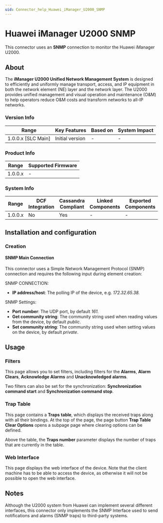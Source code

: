 ```yaml
---
uid: Connector_help_Huawei_iManager_U2000_SNMP
---
```


# Huawei iManager U2000 SNMP

This connector uses an **SNMP** connection to monitor the Huawei iManager U2000.

## About

The **iManager U2000 Unified Network Management System** is designed to efficiently and uniformly manage transport, access, and IP equipment in both the network element (NE) layer and the network layer. The U2000 provides unified management and visual operation and maintenance (O&M) to help operators reduce O&M costs and transform networks to all-IP networks.

### Version Info

| Range                | Key Features     | Based on     | System Impact     |
|----------------------|------------------|--------------|-------------------|
| 1.0.0.x [SLC Main]   | Initial version  | -            | -                 |

### Product Info

| Range     | Supported Firmware     |
|-----------|------------------------|
| 1.0.0.x   | -                      |

### System Info

| Range     | DCF Integration     | Cassandra Compliant     | Linked Components     | Exported Components     |
|-----------|---------------------|-------------------------|-----------------------|-------------------------|
| 1.0.0.x   | No                  | Yes                     | -                     | -                       |

## Installation and configuration

### Creation

#### SNMP Main Connection

This connector uses a Simple Network Management Protocol (SNMP) connection and requires the following input during element creation:

SNMP CONNECTION:

- **IP address/host**: The polling IP of the device, e.g. *172.32.65.38.*

SNMP Settings:

- **Port number**: The UDP port, by default *161.*
- **Get community string**: The community string used when reading values from the device, by default *public*.
- **Set community string**: The community string used when setting values on the device, by default *private*.

## Usage

### Filters

This page allows you to set filters, including filters for the **Alarms**, **Alarm Clears**, **Acknowledge Alarms** and **Unacknowledged alarms**.

Two filters can also be set for the synchronization: **Synchronization command start** and **Synchronization command stop**.

### Trap Table

This page contains a **Traps** **table**, which displays the received traps along with all their bindings. At the top of the page, the page button **Trap Table Clear Options** opens a subpage page where clearing options can be defined.

Above the table, the **Traps number** parameter displays the number of traps that are currently in the table.

### Web Interface

This page displays the web interface of the device. Note that the client machine has to be able to access the device, as otherwise it will not be possible to open the web interface.

## Notes

Although the U2000 system from Huawei can implement several different interfaces, this connector only implements the SNMP Interface used to send notifications and alarms (SNMP traps) to third-party systems.
